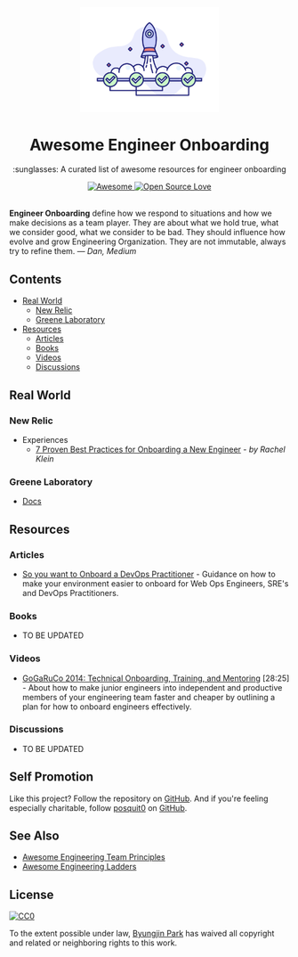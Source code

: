 <div align="center">
  <a href="https://github.com/posquit0/awesome-engineer-onboarding" title="Awesome Engineer Onboarding">
    <img width="250" src="media/onboarding.png" alt="Awesome Engineer Onboarding">
  </a>
  <br />
  <h1>Awesome Engineer Onboarding</h1>
</div>

<p align="center">
  :sunglasses: A curated list of awesome resources for engineer onboarding
</p>

<div align="center">
  <a href="https://awesome.re">
		<img src="https://awesome.re/badge.svg" alt="Awesome">
	</a>
  <a href="https://github.com/ellerbrock/open-source-badge/">
    <img alt="Open Source Love" src="https://badges.frapsoft.com/os/v1/open-source.svg?v=103" />
  </a>
</div>

<br />

**Engineer Onboarding** define how we respond to situations and how we make decisions as a team player. They are about what we hold true, what we consider good, what we consider to be bad. They should influence how evolve and grow Engineering Organization. They are not immutable, always try to refine them. *— Dan, Medium*



## Contents

* [Real World](#real-world)
  * [New Relic](#new-relic)
  * [Greene Laboratory](#greene-laboratory)
* [Resources](#resources)
  * [Articles](#articles)
  * [Books](#books)
  * [Videos](#videos)
  * [Discussions](#discussions)


## Real World

### New Relic

* Experiences
  * [7 Proven Best Practices for Onboarding a New Engineer](https://blog.newrelic.com/culture/engineer-onboarding-best-practices/) - *by Rachel Klein*

### Greene Laboratory

* [Docs](https://github.com/greenelab/onboarding)


## Resources

### Articles

* [So you want to Onboard a DevOps Practitioner](https://github.com/actionjack/so-you-want-to-onboard-a-devops-engineer) - Guidance on how to make your environment easier to onboard for Web Ops Engineers, SRE's and DevOps Practitioners.

### Books

* TO BE UPDATED

### Videos

* [GoGaRuCo 2014: Technical Onboarding, Training, and Mentoring](https://www.youtube.com/watch?v=3XfwanJe77s) [28:25] - About how to make junior engineers into independent and productive members of your engineering team faster and cheaper by outlining a plan for how to onboard engineers effectively.

### Discussions

* TO BE UPDATED


## Self Promotion

Like this project? Follow the repository on [GitHub](https://github.com/posquit0/awesome-engineer-onboarding). And if you're feeling especially charitable, follow [posquit0](https://posquit0.com) on [GitHub](https://github.com/posquit0).


## See Also

* [Awesome Engineering Team Principles](https://github.com/posquit0/awesome-engineering-team-principles)
* [Awesome Engineering Ladders](https://github.com/posquit0/awesome-engineering-ladders)


## License

[![CC0](http://mirrors.creativecommons.org/presskit/buttons/88x31/svg/cc-zero.svg)](https://creativecommons.org/publicdomain/zero/1.0/)

To the extent possible under law, [Byungjin Park](http://www.posquit0.com) has waived all copyright and related or neighboring rights to this work.
